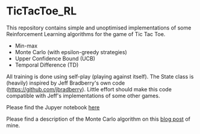 # TicTacToe_RL
This repository contains simple and unoptimised implementations of some Reinforcement Learning algorithms for the game of Tic Tac Toe.

* Min-max
* Monte Carlo (with epsilon-greedy strategies)
* Upper Confidence Bound (UCB)
* Temporal Difference (TD)

All training is done using self-play (playing against itself).
The State class is (heavily) inspired by Jeff Bradberry's own code (https://github.com/jbradberry).
Little effort should make this code compatible with Jeff's implementations of some other games.

Please find the Jupyer notebook [here](RL_TTT.ipynb)

Please find a description of the Monte Carlo algorithm on this [blog post](https://games-automata-play.github.io/blog/monte_carlo_tree_search/) of mine.
